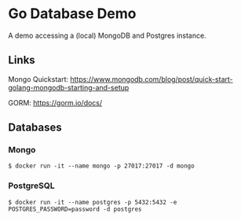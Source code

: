 # Go Database Demo

A demo accessing a (local) MongoDB and Postgres instance.

## Links

Mongo Quickstart:
https://www.mongodb.com/blog/post/quick-start-golang-mongodb-starting-and-setup

GORM:
https://gorm.io/docs/


## Databases

### Mongo

```shell
$ docker run -it --name mongo -p 27017:27017 -d mongo
```

### PostgreSQL

```shell
$ docker run -it --name postgres -p 5432:5432 -e POSTGRES_PASSWORD=password -d postgres
```
